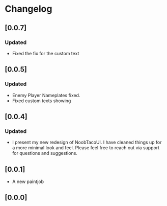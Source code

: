 # Changelog

## [0.0.7]

### Updated

-   Fixed the fix for the custom text

## [0.0.5]

### Updated

-   Enemy Player Nameplates fixed.
-   Fixed custom texts showing

## [0.0.4]

### Updated

-   I present my new redesign of NoobTacoUI. I have cleaned things up for a more minimal look and feel. Please feel free to reach out via support for questions and suggestions.

## [0.0.1]

-   A new paintjob

## [0.0.0]
